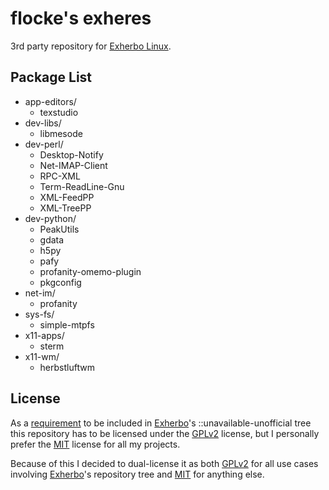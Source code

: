 # flocke's exheres

3rd party repository for [Exherbo Linux](http://www.exherbo.org).

## Package List

* app-editors/
  - texstudio
* dev-libs/
  - libmesode
* dev-perl/
  - Desktop-Notify
  - Net-IMAP-Client
  - RPC-XML
  - Term-ReadLine-Gnu
  - XML-FeedPP
  - XML-TreePP
* dev-python/
  - PeakUtils
  - gdata
  - h5py
  - pafy
  - profanity-omemo-plugin
  - pkgconfig
* net-im/
  - profanity
* sys-fs/
  - simple-mtpfs
* x11-apps/
  - sterm
* x11-wm/
  - herbstluftwm

## License

As a [requirement](http://exherbo.org/docs/exheres-for-smarties.html#copyright_lines) to be included in
[Exherbo](http://www.exherbo.org)'s ::unavailable-unofficial tree this repository has to be licensed under
the [GPLv2](http://opensource.org/licenses/GPL-2.0) license, but I personally prefer the
[MIT](http://opensource.org/licenses/MIT) license for all my projects.

Because of this I decided to dual-license it as both [GPLv2](http://opensource.org/licenses/GPL-2.0) for
all use cases involving [Exherbo](http://www.exherbo.org)'s repository tree and
[MIT](http://opensource.org/licenses/MIT) for anything else.

